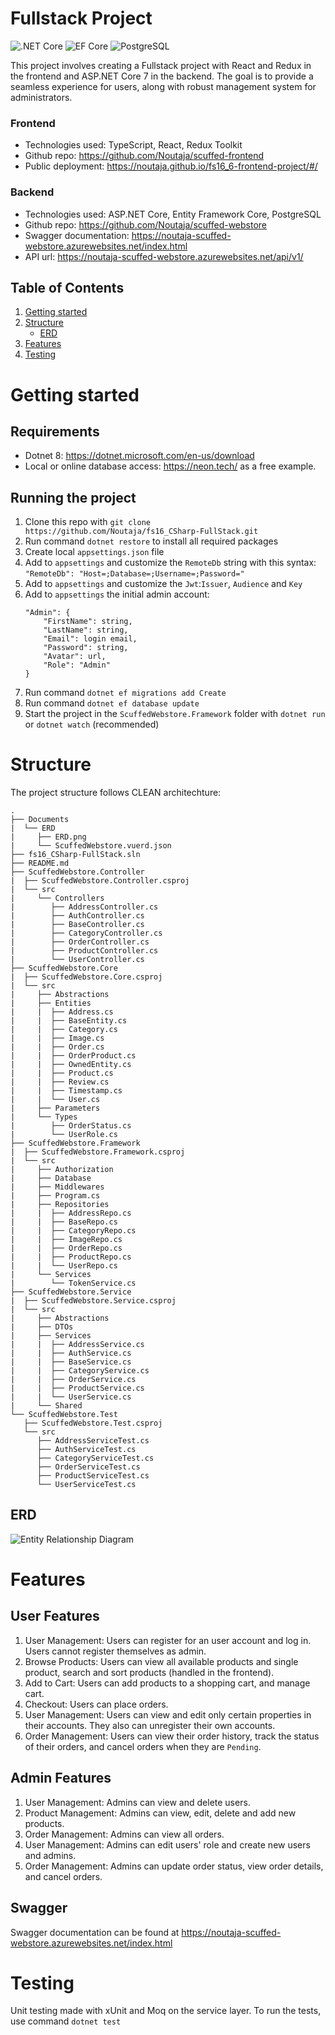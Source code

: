 # Fullstack Project

![.NET Core](https://img.shields.io/badge/.NET%20Core-v.8-purple)
![EF Core](https://img.shields.io/badge/EF%20Core-v.8-cyan)
![PostgreSQL](https://img.shields.io/badge/PostgreSQL-v.16-drakblue)

This project involves creating a Fullstack project with React and Redux in the frontend and ASP.NET Core 7 in the backend. The goal is to provide a seamless experience for users, along with robust management system for administrators.

### Frontend

-   Technologies used: TypeScript, React, Redux Toolkit
-   Github repo: https://github.com/Noutaja/scuffed-frontend
-   Public deployment: https://noutaja.github.io/fs16_6-frontend-project/#/

### Backend

-   Technologies used: ASP.NET Core, Entity Framework Core, PostgreSQL
-   Github repo: https://github.com/Noutaja/scuffed-webstore
-   Swagger documentation: https://noutaja-scuffed-webstore.azurewebsites.net/index.html
-   API url: https://noutaja-scuffed-webstore.azurewebsites.net/api/v1/

## Table of Contents

1. [Getting started](#getting-started)
2. [Structure](#structure)
    - [ERD](#erd)
3. [Features](#features)
4. [Testing](#testing)

# Getting started

## Requirements

-   Dotnet 8: https://dotnet.microsoft.com/en-us/download
-   Local or online database access: https://neon.tech/ as a free example.

## Running the project

1. Clone this repo with `git clone https://github.com/Noutaja/fs16_CSharp-FullStack.git`
2. Run command `dotnet restore` to install all required packages
3. Create local `appsettings.json` file
4. Add to `appsettings` and customize the `RemoteDb` string with this syntax: `"RemoteDb": "Host=;Database=;Username=;Password="`
5. Add to `appsettings` and customize the `Jwt`:`Issuer`, `Audience` and `Key`
6. Add to `appsettings` the initial admin account:
    ```
    "Admin": {
    	"FirstName": string,
    	"LastName": string,
    	"Email": login email,
    	"Password": string,
    	"Avatar": url,
    	"Role": "Admin"
    }
    ```
7. Run command `dotnet ef migrations add Create`
8. Run command `dotnet ef database update`
9. Start the project in the `ScuffedWebstore.Framework` folder with `dotnet run` or `dotnet watch` (recommended)

# Structure

The project structure follows CLEAN architechture:

```
.
├── Documents
|  └── ERD
|     ├── ERD.png
|     └── ScuffedWebstore.vuerd.json
├── fs16_CSharp-FullStack.sln
├── README.md
├── ScuffedWebstore.Controller
|  ├── ScuffedWebstore.Controller.csproj
|  └── src
|     └── Controllers
|        ├── AddressController.cs
|        ├── AuthController.cs
|        ├── BaseController.cs
|        ├── CategoryController.cs
|        ├── OrderController.cs
|        ├── ProductController.cs
|        └── UserController.cs
├── ScuffedWebstore.Core
|  ├── ScuffedWebstore.Core.csproj
|  └── src
|     ├── Abstractions
|     ├── Entities
|     |  ├── Address.cs
|     |  ├── BaseEntity.cs
|     |  ├── Category.cs
|     |  ├── Image.cs
|     |  ├── Order.cs
|     |  ├── OrderProduct.cs
|     |  ├── OwnedEntity.cs
|     |  ├── Product.cs
|     |  ├── Review.cs
|     |  ├── Timestamp.cs
|     |  └── User.cs
|     ├── Parameters
|     └── Types
|        ├── OrderStatus.cs
|        └── UserRole.cs
├── ScuffedWebstore.Framework
|  ├── ScuffedWebstore.Framework.csproj
|  └── src
|     ├── Authorization
|     ├── Database
|     ├── Middlewares
|     ├── Program.cs
|     ├── Repositories
|     |  ├── AddressRepo.cs
|     |  ├── BaseRepo.cs
|     |  ├── CategoryRepo.cs
|     |  ├── ImageRepo.cs
|     |  ├── OrderRepo.cs
|     |  ├── ProductRepo.cs
|     |  └── UserRepo.cs
|     └── Services
|        └── TokenService.cs
├── ScuffedWebstore.Service
|  ├── ScuffedWebstore.Service.csproj
|  └── src
|     ├── Abstractions
|     ├── DTOs
|     ├── Services
|     |  ├── AddressService.cs
|     |  ├── AuthService.cs
|     |  ├── BaseService.cs
|     |  ├── CategoryService.cs
|     |  ├── OrderService.cs
|     |  ├── ProductService.cs
|     |  └── UserService.cs
|     └── Shared
└── ScuffedWebstore.Test
   ├── ScuffedWebstore.Test.csproj
   └── src
      ├── AddressServiceTest.cs
      ├── AuthServiceTest.cs
      ├── CategoryServiceTest.cs
      ├── OrderServiceTest.cs
      ├── ProductServiceTest.cs
      └── UserServiceTest.cs
```

## ERD

![Entity Relationship Diagram](Documents/ERD/ERD.png)

# Features

## User Features

1. User Management: Users can register for an user account and log in. Users cannot register themselves as admin.
2. Browse Products: Users can view all available products and single product, search and sort products (handled in the frontend).
3. Add to Cart: Users can add products to a shopping cart, and manage cart.
4. Checkout: Users can place orders.
5. User Management: Users can view and edit only certain properties in their accounts. They also can unregister their own accounts.
6. Order Management: Users can view their order history, track the status of their orders, and cancel orders when they are `Pending`.

## Admin Features

1. User Management: Admins can view and delete users.
2. Product Management: Admins can view, edit, delete and add new products.
3. Order Management: Admins can view all orders.
4. User Management: Admins can edit users' role and create new users and admins.
5. Order Management: Admins can update order status, view order details, and cancel orders.

## Swagger

Swagger documentation can be found at https://noutaja-scuffed-webstore.azurewebsites.net/index.html

# Testing

Unit testing made with xUnit and Moq on the service layer.
To run the tests, use command `dotnet test`
